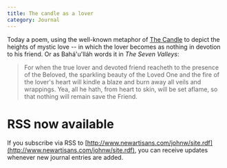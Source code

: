 ```yaml
---
title: The candle as a lover
category: Journal
---
```


Today a poem, using the well-known metaphor of [The Candle](the.candle) to depict the
heights of mystic love -- in which the lover becomes as nothing in
devotion to his friend.  Or as Bahá'u'lláh words it in *The Seven
Valleys*:

> For when the true lover and devoted friend reacheth to the presence of
> the Beloved, the sparkling beauty of the Loved One and the fire of the
> lover's heart will kindle a blaze and burn away all veils and
> wrappings.  Yea, all he hath, from heart to skin, will be set aflame,
> so that nothing will remain save the Friend.

# RSS now available

If you subscribe via RSS to [http://www.newartisans.com/johnw/site.rdf](http://www.newartisans.com/johnw/site.rdf),
you can receive updates whenever new journal entries are added.


